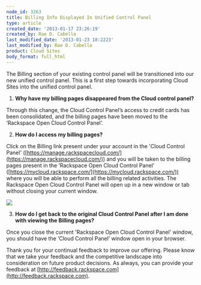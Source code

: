 ```yaml
---
node_id: 3263
title: Billing Info Displayed In Unified Control Panel
type: article
created_date: '2013-01-17 23:26:19'
created_by: Rae D. Cabello
last_modified_date: '2013-01-23 18:2223'
last_modified_by: Rae D. Cabello
product: Cloud Sites
body_format: full_html
---
```


 The Billing section of your existing control panel will be transitioned
into our new unified control panel. This is a first step towards
incorporating Cloud Sites into the unified control panel.

1. **Why have my billing pages disappeared from the Cloud control
panel?**

Through this change, the Cloud Control Panel&rsquo;s access to credit cards
has been consolidated, and the billing pages have been moved to the
&lsquo;Rackspace Open Cloud Control Panel&rsquo;.

2. **How do I access my billing pages?**

Click on the Billing link present under your account in the 'Cloud
Control Panel'
([https://manage.rackspacecloud.com/](https://manage.rackspacecloud.com/)) and
you will be taken to the billing pages present in the &lsquo;Rackspace Open
Cloud Control Panel'
([https://mycloud.rackspace.com/](https://mycloud.rackspace.com/)) where
you will be able to perform all the billing related activities. The
Rackspace Open Cloud Control Panel will open up in a new window or tab
without closing your current window. 

![](/knowledge_center/sites/default/files/styles/full_width/public/field/image/billingflow.png)

3. **How do I get back to the original Cloud Control Panel after I am
done with viewing the Billing pages?**

Once you close the current 'Rackspace Open Cloud Control Panel' window,
you should have the &lsquo;Cloud Control Panel&rsquo; window open in your browser.

Thank you for your continual feedback to improve our offering. Please
know that we take your feedback and the competitive landscape into
consideration on future product decisions. As always, you can provide
your feedback at
[http://feedback.rackspace.com](http://feedback.rackspace.com).

